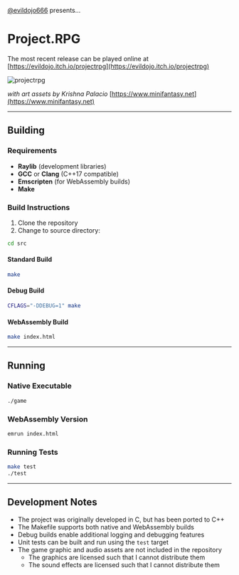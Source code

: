 [@evildojo666](https://x.com/evildojo666) presents...

# Project.RPG 

The most recent release can be played online at [https://evildojo.itch.io/projectrpg](https://evildojo.itch.io/projectrpg)

![projectrpg](https://github.com/user-attachments/assets/2b86ab6b-b9c8-4887-8505-d5c9b669cd61)

*with art assets by Krishna Palacio* [https://www.minifantasy.net](https://www.minifantasy.net)

-----

## Building 

### Requirements

- **Raylib** (development libraries)
- **GCC** or **Clang** (C++17 compatible)
- **Emscripten** (for WebAssembly builds)
- **Make**

### Build Instructions

1. Clone the repository
2. Change to source directory:
```bash
cd src
```

#### Standard Build
```bash
make
```

#### Debug Build
```bash
CFLAGS="-DDEBUG=1" make
```

#### WebAssembly Build
```bash
make index.html
```

-----

## Running

### Native Executable
```bash
./game
```

### WebAssembly Version
```bash
emrun index.html
```

### Running Tests
```bash
make test
./test
```

-----

## Development Notes

- The project was originally developed in C, but has been ported to C++
- The Makefile supports both native and WebAssembly builds
- Debug builds enable additional logging and debugging features
- Unit tests can be built and run using the `test` target
- The game graphic and audio assets are not included in the repository
  - The graphics are licensed such that I cannot distribute them
  - The sound effects are licensed such that I cannot distribute them  
